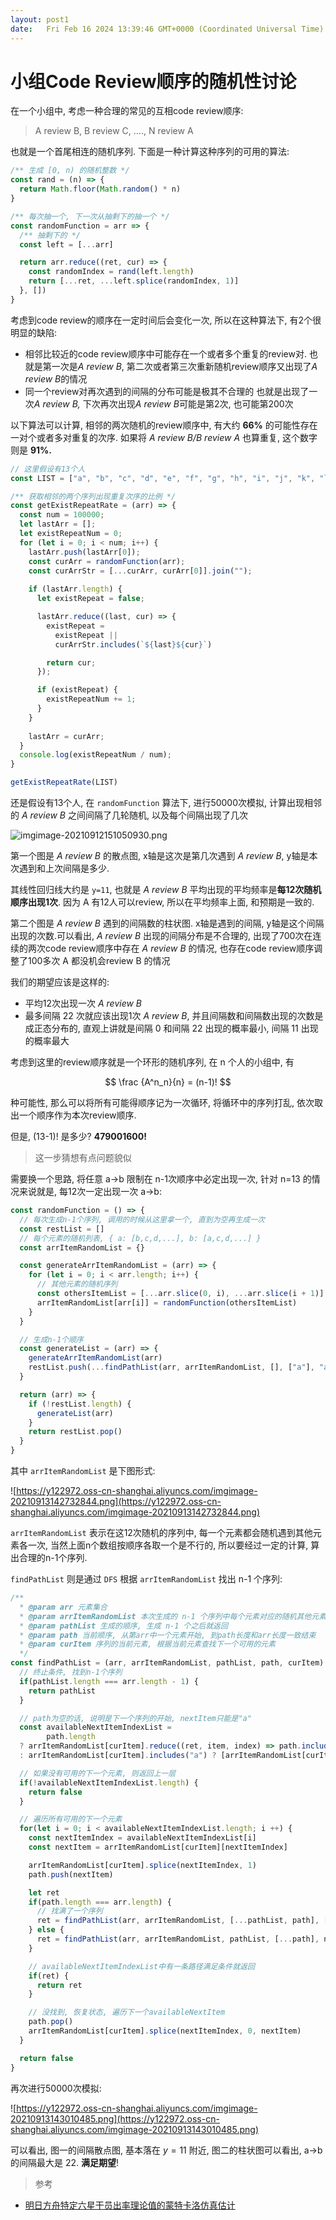 ```yaml
---
layout: post1
date:   Fri Feb 16 2024 13:39:46 GMT+0000 (Coordinated Universal Time)
---
```

# 小组Code Review顺序的随机性讨论

在一个小组中, 考虑一种合理的常见的互相code review顺序:

> A review B, B review C, …., N review A
> 

也就是一个首尾相连的随机序列. 下面是一种计算这种序列的可用的算法:

```jsx
/** 生成 [0, n) 的随机整数 */
const rand = (n) => {
  return Math.floor(Math.random() * n)
}

/** 每次抽一个, 下一次从抽剩下的抽一个 */
const randomFunction = arr => {
  /** 抽剩下的 */
  const left = [...arr]

  return arr.reduce((ret, cur) => {
    const randomIndex = rand(left.length)
    return [...ret, ...left.splice(randomIndex, 1)]
  }, [])
}
```

考虑到code review的顺序在一定时间后会变化一次, 所以在这种算法下, 有2个很明显的缺陷:

- 相邻比较近的code review顺序中可能存在一个或者多个重复的review对.
也就是第一次是*A review B*, 第二次或者第三次重新随机review顺序又出现了*A review B*的情况
- 同一个review对再次遇到的间隔的分布可能是极其不合理的
也就是出现了一次*A review B,* 下次再次出现*A review B*可能是第2次, 也可能第200次

以下算法可以计算, 相邻的两次随机的review顺序中, 有大约 **66%** 的可能性存在一对个或者多对重复的次序. 如果将 *A review B/B review A* 也算重复, 这个数字则是 **91%.**

```jsx
// 这里假设有13个人
const LIST = ["a", "b", "c", "d", "e", "f", "g", "h", "i", "j", "k", "l", "m"];

/** 获取相邻的两个序列出现重复次序的比例 */
const getExistRepeatRate = (arr) => {
  const num = 100000;
  let lastArr = [];
  let existRepeatNum = 0;
  for (let i = 0; i < num; i++) {
    lastArr.push(lastArr[0]);
    const curArr = randomFunction(arr);
    const curArrStr = [...curArr, curArr[0]].join("");
  
    if (lastArr.length) {
      let existRepeat = false;

      lastArr.reduce((last, cur) => {
        existRepeat =
          existRepeat ||
          curArrStr.includes(`${last}${cur}`)

        return cur;
      });

      if (existRepeat) {
        existRepeatNum += 1;
      }
    }
  
    lastArr = curArr;
  }
  console.log(existRepeatNum / num);
}

getExistRepeatRate(LIST)
```

还是假设有13个人, 在 `randomFunction` 算法下, 进行50000次模拟, 计算出现相邻的 *A review B* 之间间隔了几轮随机, 以及每个间隔出现了几次

![imgimage-20210912151050930.png](%E5%B0%8F%E7%BB%84Code%20Review%E9%A1%BA%E5%BA%8F%E7%9A%84%E9%9A%8F%E6%9C%BA%E6%80%A7%E8%AE%A8%E8%AE%BA%20ee7c20db6bdb4bdeb5da0380d6a3da10/imgimage-20210912151050930.png)

第一个图是 *A review B* 的散点图, x轴是这次是第几次遇到 *A review B*, y轴是本次遇到和上次间隔是多少. 

其线性回归线大约是 `y=11`, 也就是 *A review B* 平均出现的平均频率是**每12次随机顺序出现1次**. 因为 A 有12人可以review, 所以在平均频率上面, 和预期是一致的.

第二个图是 *A review B* 遇到的间隔数的柱状图. x轴是遇到的间隔, y轴是这个间隔出现的次数.可以看出, *A review B* 出现的间隔分布是不合理的, 出现了700次在连续的两次code review顺序中存在 *A review B* 的情况, 也存在code review顺序调整了100多次 A 都没机会review B 的情况

我们的期望应该是这样的:

- 平均12次出现一次 *A review B*
- 最多间隔 22 次就应该出现1次 *A review B*, 并且间隔数和间隔数出现的次数是成正态分布的, 直观上讲就是间隔 0 和间隔 22 出现的概率最小, 间隔 11 出现的概率最大

考虑到这里的review顺序就是一个环形的随机序列, 在 n 个人的小组中, 有

$$
\frac {A^n_n}{n} = (n-1)!
$$

种可能性, 那么可以将所有可能得顺序记为一次循环, 将循环中的序列打乱, 依次取出一个顺序作为本次review顺序.

但是, (13-1)! 是多少? **479001600!**

> 这一步猜想有点问题貌似
> 

需要换一个思路, 将任意 a->b 限制在 n-1次顺序中必定出现一次, 针对 n=13 的情况来说就是, 每12次一定出现一次 a->b:

```jsx
const randomFunction = () => {
  // 每次生成n-1个序列, 调用的时候从这里拿一个, 直到为空再生成一次
  const restList = []
  // 每个元素的随机列表, { a: [b,c,d,...], b: [a,c,d,...] }
  const arrItemRandomList = {}

  const generateArrItemRandomList = (arr) => {
    for (let i = 0; i < arr.length; i++) {
      // 其他元素的随机序列
      const othersItemList = [...arr.slice(0, i), ...arr.slice(i + 1)]
      arrItemRandomList[arr[i]] = randomFunction(othersItemList)
    }
  }

  // 生成n-1个顺序
  const generateList = (arr) => {
    generateArrItemRandomList(arr)
    restList.push(...findPathList(arr, arrItemRandomList, [], ["a"], "a"))
  }

  return (arr) => {
    if (!restList.length) {
      generateList(arr)
    }
    return restList.pop()
  }
}
```

其中 `arrItemRandomList` 是下图形式:

![https://y122972.oss-cn-shanghai.aliyuncs.com/imgimage-20210913142732844.png](https://y122972.oss-cn-shanghai.aliyuncs.com/imgimage-20210913142732844.png)

`arrItemRandomList` 表示在这12次随机的序列中, 每一个元素都会随机遇到其他元素各一次, 当然上面n个数组按顺序各取一个是不行的, 所以要经过一定的计算, 算出合理的n-1个序列.

`findPathList` 则是通过 `DFS` 根据 `arrItemRandomList` 找出 n-1 个序列:

```jsx
/** 
  * @param arr 元素集合
  * @param arrItemRandomList 本次生成的 n-1 个序列中每个元素对应的随机其他元素的顺序
  * @param pathList 生成的顺序, 生成 n-1 个之后就返回
  * @param path 当前顺序, 从第arr中一个元素开始, 到path长度和arr长度一致结束
  * @param curItem 序列的当前元素, 根据当前元素查找下一个可用的元素
  */
const findPathList = (arr, arrItemRandomList, pathList, path, curItem) => {
  // 终止条件, 找到n-1个序列
  if(pathList.length === arr.length - 1) {
    return pathList
  }

  // path为空的话, 说明是下一个序列的开始, nextItem只能是"a"
  const availableNextItemIndexList =
        path.length
  ? arrItemRandomList[curItem].reduce((ret, item, index) => path.includes(item) ? ret : [...ret, index], [])
  : arrItemRandomList[curItem].includes("a") ? [arrItemRandomList[curItem].findIndex((item, index) => item === "a")] : false

  // 如果没有可用的下一个元素, 则返回上一层
  if(!availableNextItemIndexList.length) {
    return false
  }

  // 遍历所有可用的下一个元素
  for(let i = 0; i < availableNextItemIndexList.length; i ++) {
    const nextItemIndex = availableNextItemIndexList[i]
    const nextItem = arrItemRandomList[curItem][nextItemIndex]

    arrItemRandomList[curItem].splice(nextItemIndex, 1)
    path.push(nextItem)

    let ret
    if(path.length === arr.length) {
      // 找满了一个序列
      ret = findPathList(arr, arrItemRandomList, [...pathList, path], [], nextItem)
    } else {
      ret = findPathList(arr, arrItemRandomList, pathList, [...path], nextItem)
    }

    // availableNextItemIndexList中有一条路径满足条件就返回
    if(ret) {
      return ret
    }

    // 没找到, 恢复状态, 遍历下一个availableNextItem
    path.pop()
    arrItemRandomList[curItem].splice(nextItemIndex, 0, nextItem)
  }

  return false
}
```

再次进行50000次模拟:

![https://y122972.oss-cn-shanghai.aliyuncs.com/imgimage-20210913143010485.png](https://y122972.oss-cn-shanghai.aliyuncs.com/imgimage-20210913143010485.png)

可以看出, 图一的间隔散点图, 基本落在 $y=11$ 附近, 图二的柱状图可以看出, a->b的间隔最大是 22. **满足期望**!

> 参考
- [明日方舟特定六星干员出率理论值的蒙特卡洛仿真估计](https://rpubs.com/zyLiu6707/711321)
>